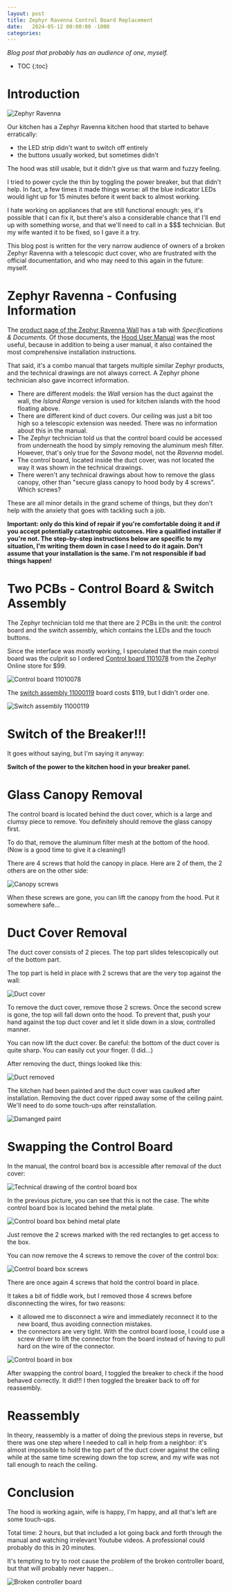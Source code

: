 ```yaml
---
layout: post
title: Zephyr Ravenna Control Board Replacement
date:   2024-05-12 00:00:00 -1000
categories:
---
```


*Blog post that probably has an audience of one, myself.*

* TOC
{:toc}

# Introduction

![Zephyr Ravenna](/assets/zephyr/zephyr_ravenna.jpg)

Our kitchen has a Zephyr Ravenna kitchen hood that started to behave erratically:

* the LED strip didn't want to switch off entirely
* the buttons usually worked, but sometimes didn't

The hood was still usable, but it didn't give us that warm and fuzzy feeling.

I tried to power cycle the thin by toggling the power breaker, but that didn't help. 
In fact, a few times it made things worse: all the blue indicator LEDs would light up for
15 minutes before it went back to almost working.

I hate working on appliances that are still functional enough: yes, it's possible
that I can fix it, but there's also a considerable chance that I'll end up with
something worse, and that we'll need to call in a $$$ technician. But my wife wanted
it to be fixed, so I gave it a try.

This blog post is written for the very narrow audience of owners of a broken Zephyr 
Ravenna with a telescopic duct cover, who are frustrated with the official
documentation, and who may need to this again in the future: myself.

# Zephyr Ravenna - Confusing Information

The [product page of the Zephyr Ravenna Wall](https://zephyronline.com/product/ravenna-wall-mount-range-hood/)
has a tab with *Specifications & Documents*. Of those documents, the 
[Hood User Manual](http://docs.zephyronline.com/docs/manuals/ravennac_manual.pdf)
was the most useful, because in addition to being a user manual, it also contained
the most comprehensive installation instructions.

That said, it's a combo manual that targets multiple similar Zephyr products, and
the technical drawings are not always correct. A Zephyr phone technician also gave
incorrect information.

* There are different models: the *Wall* version has the duct against the wall, the 
  *Island Range* version is used for kitchen islands with the hood floating
  above.
* There are different kind of duct covers. Our ceiling was just a bit too high so
  a telescopic extension was needed. There was no information about this in the
  manual.
* The Zephyr technician told us that the control board could be accessed from
  underneath the hood by simply removing the aluminum mesh filter. However, that's
  only true for the *Savona* model, not the *Ravenna* model.
* The control board, located inside the duct cover, was not located the way it
  was shown in the technical drawings.
* There weren't any technical drawings about how to remove the glass canopy, other
  than "secure glass canopy to hood body by 4 screws". Which screws?

These are all minor details in the grand scheme of things, but they don't help with
the anxiety that goes with tackling such a job.

**Important: only do this kind of repair if you're comfortable doing it and if you
accept potentially catastrophic outcomes. Hire a qualified installer if you're not. 
The step-by-step instructions below are specific to my situation, I'm writing them down 
in case I need to do it again. Don't assume that your installation is the same. 
I'm not responsible if bad things happen!**

# Two PCBs - Control Board & Switch Assembly

The Zephyr technician told me that there are 2 PCBs in the unit: the control board 
and the switch assembly, which contains the LEDs and the touch buttons. 

Since the interface was mostly working, I speculated that the main 
control board was the culprit so I ordered 
[Control board 1101078](https://store.zephyronline.com/control-board-11010078)
from the Zephyr Online store for $99.

![Control board 11010078](/assets/zephyr/control_board.jpg)

The [switch assembly 11000119](https://store.zephyronline.com/switch-assembly-11000119)
board costs $119, but I didn't order one.

![Switch assembly 11000119](/assets/zephyr/switch_assembly.jpg)

# Switch of the Breaker!!!

It goes without saying, but I'm saying it anyway: 

**Switch of the power to the kitchen hood in your breaker panel.**

# Glass Canopy Removal

The control board is located behind the duct cover, which is a large and clumsy piece
to remove. You definitely should remove the glass canopy first.

To do that, remove the aluminum filter mesh at the bottom of the hood. (Now
is a good time to give it a cleaning!)

There are 4 screws that hold the canopy in place. Here are 2 of them, the 2 others
are on the other side:

![Canopy screws](/assets/zephyr/canopy_screws.jpg)

When these screws are gone, you can lift the canopy from the hood. Put
it somewhere safe...

# Duct Cover Removal

The duct cover consists of 2 pieces. The top part slides telescopically
out of the bottom part.

The top part is held in place with 2 screws that are the very top against
the wall:

![Duct cover](/assets/zephyr/duct_cover.jpg)

To remove the duct cover, remove those 2 screws. Once the second screw is gone,
the top will fall down onto the hood. To prevent that, push your hand against the
top duct cover and let it slide down in a slow, controlled manner. 

You can now lift the duct cover. Be careful: the bottom of the duct cover is
quite sharp. You can easily cut your finger. (I did...)

After removing the duct, things looked like this:

![Duct removed](/assets/zephyr/duct_removed.jpg)

The kitchen had been painted and the duct cover was caulked after installation. 
Removing the duct cover ripped away some of the ceiling paint. We'll need to do some 
touch-ups after reinstallation.

![Damanged paint](/assets/zephyr/damaged_paint.jpg)

# Swapping the Control Board

In the manual, the control board box is accessible after removal of the duct cover:

![Technical drawing of the control board box](/assets/zephyr/control_board_box_tech_drawing.png)

In the previous picture, you can see that this is not the case. The white control board
box is located behind the metal plate.

![Control board box behind metal plate](/assets/zephyr/control_box_behind_plate.jpg)

Just remove the 2 screws marked with the red rectangles to get access to the
box.

You can now remove the 4 screws to remove the cover of the control box:

![Control board box screws](/assets/zephyr/control_box_screws.jpg)

There are once again 4 screws that hold the control board in place.

It takes a bit of fiddle work, but I removed those 4 screws before disconnecting the wires, 
for two reasons:

* it allowed me to disconnect a wire and immediately reconnect it to the new board, thus
  avoiding connection mistakes.
* the connectors are very tight. With the control board loose, I could use a screw
  driver to lift the connector from the board instead of having to pull hard on the
  wire of the connector.

![Control board in box](/assets/zephyr/control_board_in_box.jpg)

After swapping the control board, I toggled the breaker to check if the hood behaved
correctly. It did!!! I then toggled the breaker back to off for reassembly.

# Reassembly

In theory, reassembly is a matter of doing the previous steps in reverse, but there was
one step where I needed to call in help from a neighbor: it's almost impossible to hold the
top part of the duct cover against the ceiling while at the same time screwing down
the top screw, and my wife was not tall enough to reach the ceiling.

# Conclusion 

The hood is working again, wife is happy, I'm happy, and all that's left are some touch-ups.

Total time: 2 hours, but that included a lot going back and forth through the manual
and watching irrelevant Youtube videos. A professional could probably do this in 20
minutes.

It's tempting to try to root cause the problem of the broken controller board, but
that will probably never happen...

![Broken controller board](/assets/zephyr/broken_controller_board.jpg)
